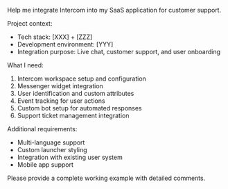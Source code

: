 Help me integrate Intercom into my SaaS application for customer support.

Project context:

- Tech stack: [XXX] + [ZZZ]
- Development environment: [YYY]
- Integration purpose: Live chat, customer support, and user onboarding

What I need:

1. Intercom workspace setup and configuration
2. Messenger widget integration
3. User identification and custom attributes
4. Event tracking for user actions
5. Custom bot setup for automated responses
6. Support ticket management integration

Additional requirements:

- Multi-language support
- Custom launcher styling
- Integration with existing user system
- Mobile app support

Please provide a complete working example with detailed comments.
